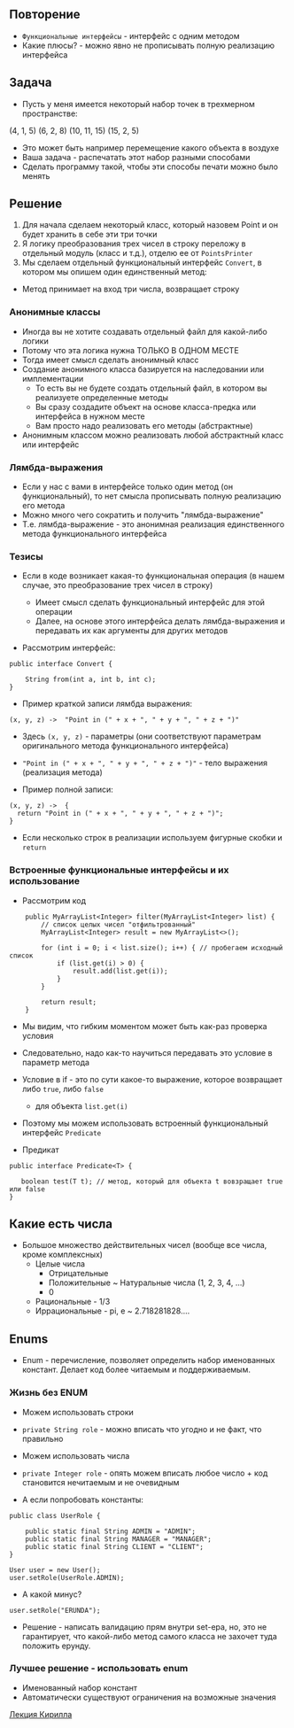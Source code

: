 ## Повторение

* `Функциональные интерфейсы` - интерфейс с одним методом
* Какие плюсы? - можно явно не прописывать полную реализацию интерфейса

## Задача

* Пусть у меня имеется некоторый набор точек в трехмерном пространстве:

(4, 1, 5)
(6, 2, 8)
(10, 11, 15)
(15, 2, 5)

* Это может быть например перемещение какого объекта в воздухе
* Ваша задача - распечатать этот набор разными способами
* Сделать программу такой, чтобы эти способы печати можно было менять

## Решение

1) Для начала сделаем некоторый класс, который назовем Point и он будет хранить в себе эти три точки
2) Я логику преобразования трех чисел в строку переложу в отдельный модуль (класс и т.д.), отделю ее от `PointsPrinter`
3) Мы сделаем отдельный функциональный интерфейс `Convert`, в котором мы опишем один единственный метод:
  * Метод принимает на вход три числа, возвращает строку

### Анонимные классы

* Иногда вы не хотите создавать отдельный файл для какой-либо логики
* Потому что эта логика нужна ТОЛЬКО В ОДНОМ МЕСТЕ
* Тогда имеет смысл сделать анонимный класс
* Создание анонимного класса базируется на наследовании или имплементации
  * То есть вы не будете создать отдельный файл, в котором вы реализуете определенные методы
  * Вы сразу создадите объект на основе класса-предка или интерфейса в нужном месте
  * Вам просто надо реализовать его методы (абстрактные)
* Анонимным классом можно реализовать любой абстрактный класс или интерфейс

### Лямбда-выражения

* Если у нас с вами в интерфейсе только один метод (он функциональный), то нет смысла прописывать полную реализацию его метода
* Можно много чего сократить и получить "лямбда-выражение"
* Т.е. лямбда-выражение - это анонимная реализация единственного метода функционального интерфейса

### Тезисы

* Если в коде возникает какая-то функциональная операция (в нашем случае, это преобразование трех чисел в строку)
  * Имеет смысл сделать функциональный интерфейс для этой операции
  * Далее, на основе этого интерфейса делать лямбда-выражения и передавать их как аргументы для других методов 

* Рассмотрим интерфейс:

```
public interface Convert {

    String from(int a, int b, int c);
}
```

* Пример краткой записи лямбда выражения:

```
(x, y, z) ->  "Point in (" + x + ", " + y + ", " + z + ")"
```

* Здесь `(x, y, z)` - параметры (они соответствуют параметрам оригинального метода функционального интерфейса)
* `"Point in (" + x + ", " + y + ", " + z + ")"` - тело выражения (реализация метода)

* Пример полной записи:

```
(x, y, z) ->  {
  return "Point in (" + x + ", " + y + ", " + z + ")";
}
```

* Если несколько строк в реализации используем фигурные скобки и `return`

### Встроенные функциональные интерфейсы и их использование

* Рассмотрим код

```
    public MyArrayList<Integer> filter(MyArrayList<Integer> list) {
        // список целых чисел "отфильтрованный"
        MyArrayList<Integer> result = new MyArrayList<>();

        for (int i = 0; i < list.size(); i++) { // пробегаем исходный список
            if (list.get(i) > 0) {
                result.add(list.get(i));
            }
        }

        return result;
    }
```

* Мы видим, что гибким моментом может быть как-раз проверка условия
* Следовательно, надо как-то научиться передавать это условие в параметр метода
* Условие в if - это по сути какое-то выражение, которое возвращает либо `true`, либо `false`
  * для объекта `list.get(i)`
* Поэтому мы можем использовать встроенный функциональный интерфейс `Predicate`

* Предикат

```
public interface Predicate<T> {

   boolean test(T t); // метод, который для объекта t вовзращает true или false
}
```

## Какие есть числа

* Большое множество действительных чисел (вообще все числа, кроме комплексных)
  * Целые числа   
    * Отрицательные
    * Положительные ~ Натуральные числа (1, 2, 3, 4, ...)
    * 0
  * Рациональные - 1/3
  * Иррациональные - pi, e ~ 2.718281828....

## Enums

* Enum - перечисление, позволяет определить набор именованных констант. Делает код более читаемым и поддерживаемым.

### Жизнь без ENUM

* Можем использовать строки

* `private String role` - можно вписать что угодно и не факт, что правильно

* Можем использовать числа

* `private Integer role` - опять можем вписать любое число + код становится нечитаемым и не очевидным

* А если попробовать константы:

```
public class UserRole {
    
    public static final String ADMIN = "ADMIN";
    public static final String MANAGER = "MANAGER";
    public static final String CLIENT = "CLIENT";
}
```

```
User user = new User();
user.setRole(UserRole.ADMIN);
```

* А какой минус?

```
user.setRole("ERUNDA");
```

* Решение - написать валидацию прям внутри set-ера, но, это не гарантирует, что какой-либо метод самого класса не захочет туда положить ерунду.

### Лучшее решение - использовать enum

* Именованный набор констант
* Автоматически существуют ограничения на возможные значения

[Лекция Кирилла](https://lms.ait-tr.de/#/lessons/group/cohort27/module/basic_programming/lesson/lesson_51)